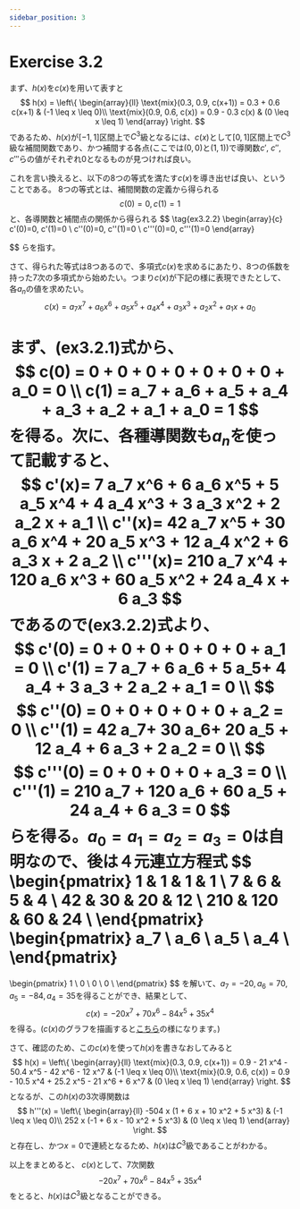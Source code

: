 ```yaml
---
sidebar_position: 3
---
```


# Exercise 3.2

まず、$h(x)$を$c(x)$を用いて表すと
$$
h(x) = \left\{
\begin{array}{ll}
\text{mix}(0.3, 0.9, c(x+1)) = 0.3 + 0.6 c(x+1) & (-1 \leq x \leq 0)\\
\text{mix}(0.9, 0.6, c(x)) = 0.9 - 0.3 c(x) & (0 \leq x \leq 1)
\end{array}
\right.
$$
であるため、$h(x)$が$[-1, 1]$区間上で$C^3$級となるには、$c(x)$として$[0, 1]$区間上で$C^3$級な補間関数であり、かつ補間する各点(ここでは$(0,0)$と$(1,1)$)で導関数$c'$, $c''$, $c'''$らの値がそれぞれ$0$となるものが見つければ良い。

これを言い換えると、以下の8つの等式を満たす$c(x)$を導き出せば良い、ということである。
8つの等式とは、補間関数の定義から得られる
$$
\tag{ex3.2.1} c(0)=0, c(1)=1
$$
と、各導関数と補間点の関係から得られる
$$
\tag{ex3.2.2} 
\begin{array}{c}
c'(0)=0, c'(1)=0 \\
c''(0)=0, c''(1)=0 \\ 
c'''(0)=0, c'''(1)=0 
\end{array}

$$
らを指す。

さて、得られた等式は8つあるので、多項式$c(x)$を求めるにあたり、8つの係数を持った7次の多項式から始めたい。つまり$c(x)$が下記の様に表現できたとして、各$a_n$の値を求めたい。
$$
c(x) = a_7 x^7 + a_6 x^6 + a_5 x^5 + a_4 x^4 + a_3 x^3 + a_2 x^2 + a_1 x + a_0 
$$

まず、(ex3.2.1)式から、
$$
c(0) = 0 + 0 + 0 + 0 + 0 + 0 + 0 + a_0 = 0 \\
c(1) = a_7 + a_6 + a_5 + a_4 + a_3 + a_2 + a_1 + a_0 = 1
$$
を得る。次に、各種導関数も$a_n$を使って記載すると、
$$
c'(x)= 7 a_7 x^6 + 6 a_6 x^5 + 5 a_5 x^4 + 4 a_4 x^3 + 3 a_3 x^2 + 2 a_2 x + a_1 \\
c''(x)= 42 a_7 x^5 + 30 a_6 x^4 + 20 a_5 x^3 + 12 a_4 x^2 + 6 a_3 x + 2 a_2 \\
c'''(x)= 210 a_7 x^4 + 120 a_6 x^3 + 60 a_5 x^2 + 24 a_4 x + 6 a_3
$$
であるので(ex3.2.2)式より、
$$
c'(0) = 0 + 0 + 0 + 0 + 0 + 0 + a_1 = 0 \\
c'(1) = 7 a_7 + 6 a_6 + 5 a_5+ 4 a_4 + 3 a_3 + 2 a_2 + a_1 = 0 \\
$$
$$
c''(0) = 0 + 0 + 0 + 0 + 0 + a_2 = 0 \\
c''(1) = 42 a_7+ 30 a_6+ 20 a_5 + 12 a_4 + 6 a_3 + 2 a_2 = 0 \\
$$
$$
c'''(0) = 0 + 0 + 0 + 0 + a_3 = 0 \\
c'''(1) = 210 a_7 + 120 a_6 + 60 a_5 + 24 a_4 + 6 a_3 = 0
$$
らを得る。$a_0=a_1=a_2=a_3=0$は自明なので、後は４元連立方程式
$$
\begin{pmatrix}
1    & 1    & 1  & 1   \\
7    & 6    & 5  & 4   \\
42   & 30   & 20 & 12 \\
210  & 120  & 60 & 24 \\
\end{pmatrix}
\begin{pmatrix}
a_7 \\
a_6 \\
a_5 \\
a_4 \\
\end{pmatrix}
=
\begin{pmatrix}
1 \\
0 \\
0 \\
0 \\
\end{pmatrix}
$$
を解いて、$a_7 = -20, a_6 = 70, a_5 = - 84, a_4 = 35$を得ることができ、結果として、
$$
c(x) = -20 x^7 + 70 x^6 - 84 x^5 + 35 x^4
$$
を得る。($c(x)$のグラフを描画すると[こちら](https://ja.wolframalpha.com/input?i=-20+x%5E7+%2B+70+x%5E6+-+84+x%5E5+%2B+35+x%5E4%E3%81%AE%E3%82%B0%E3%83%A9%E3%83%95%E3%82%92%E4%BD%9C%E6%88%90)の様になります。)

さて、確認のため、この$c(x)$を使って$h(x)$を書きなおしてみると
$$
h(x) = \left\{
\begin{array}{ll}
\text{mix}(0.3, 0.9, c(x+1)) = 0.9 - 21 x^4 - 50.4 x^5 - 42 x^6 - 12 x^7  & (-1 \leq x \leq 0)\\
\text{mix}(0.9, 0.6, c(x)) = 0.9 - 10.5 x^4 + 25.2 x^5 - 21 x^6 + 6 x^7 & (0 \leq x \leq 1)
\end{array}
\right.
$$
となるが、この$h(x)$の3次導関数は
$$
h'''(x) = \left\{
\begin{array}{ll}
-504 x (1 + 6 x + 10 x^2 + 5 x^3)  & (-1 \leq x \leq 0)\\
252 x (-1 + 6 x - 10 x^2 + 5 x^3) & (0 \leq x \leq 1)
\end{array}
\right.
$$
と存在し、かつ$x = 0$で連続となるため、$h(x)$は$C^3$級であることがわかる。

以上をまとめると、
$c(x)$として、7次関数
$$
-20 x^7 + 70 x^6 - 84 x^5 + 35 x^4
$$
をとると、$h(x)$は$C^3$級となることができる。
